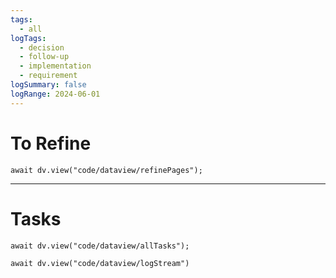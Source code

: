 ```yaml
---
tags:
  - all
logTags:
  - decision
  - follow-up
  - implementation
  - requirement
logSummary: false
logRange: 2024-06-01
---
```

# To Refine
```dataviewjs
await dv.view("code/dataview/refinePages");
```
---
# Tasks
```dataviewjs
await dv.view("code/dataview/allTasks");
```
```dataviewjs
await dv.view("code/dataview/logStream")
```
